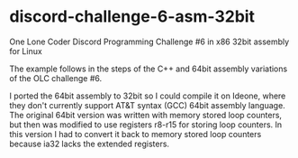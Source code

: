 # discord-challenge-6-asm-32bit
One Lone Coder Discord Programming Challenge #6 in x86 32bit assembly for Linux

The example follows in the steps of the C++ and 64bit assembly variations of the OLC challenge #6.

I ported the 64bit assembly to 32bit so I could compile it on Ideone, where they don't currently support AT&T syntax (GCC)
64bit assembly language.  The original 64bit version was written with memory stored loop counters, but then
was modified to use registers r8-r15 for storing loop counters.  In this version I had to convert it back to memory
stored loop counters because ia32 lacks the extended registers.
